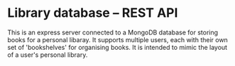 # Library database – REST API

This is an express server connected to a MongoDB database for storing books for a personal libaray. It supports multiple users, each with their own set of 'bookshelves' for organising books. It is intended to mimic the layout of a user's personal library.
